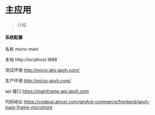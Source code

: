 # 主应用

>介绍 

#### 系统配置

名称      micro-main

本地       http://localhost:1888

测试环境    http://micro.dev.gpyh.com/

生产环境    http://micro.gpyh.com/

api 接口  https://mainframe-api.gpyh.com

代码地址  https://codeup.aliyun.com/gpyh/e-commerce/frontend/gpyh-main-frame-microfront